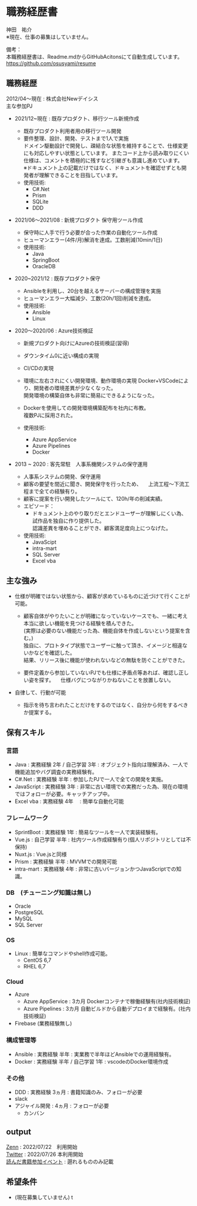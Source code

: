 # 職務経歴書
神田　祐介<br/>
※現在、仕事の募集はしていません。

備考：<br>
本職務経歴書は、Readme.mdからGitHubAcitonsにて自動生成しています。<br />
https://github.com/osusyami/resume

## 職務経歴
  2012/04〜現在 : 株式会社Newデイシス<br />
  主な参加PJ

  * 2021/12~現在 : 既存プロダクト、移行ツール新規作成
    * 既存プロダクト利用者用の移行ツール開発
    * 要件整理、設計、開発、テストまで1人で実施<br>
      ドメイン駆動設計で開発し、疎結合な状態を維持することで、仕様変更にも対応しやすい状態としています。
      またコード上から読み取りにくい仕様は、コメントを積極的に残すなど引継ぎも意識し進めています。  
      ※ドキュメント上の記載だけではなく、ドキュメントを確認せずとも開発者が理解できることを目指しています。
    * 使用技術: 
      * C#.Net
      * Prism
      * SQLite
      * DDD

  * 2021/06〜2021/08 : 新規プロダクト 保守用ツール作成
    * 保守時に人手で行う必要が合った作業の自動化ツール作成
    * ヒューマンエラー(4件/月)解消を達成。工数削減(10min/1日)
    * 使用技術: 
      * Java
      * SpringBoot
      * OracleDB

  * 2020~2021/12 : 既存プロダクト保守
    * Ansibleを利用し、20台を越えるサーバーの構成管理を実施
    * ヒューマンエラー大幅減少、工数(20h/1回)削減を達成。
    * 使用技術:
      * Ansible
      * Linux

  * 2020〜2020/06 : Azure技術検証
    * 新規プロダクト向けにAzureの技術検証(習得)
    * ダウンタイム0に近い構成の実現
    * CI/CDの実現
    * 環境に左右されにくい開発環境、動作環境の実現
      Docker+VSCodeにより、開発者の環境差異が少なくなった。<br>開発環境の構築自体も非常に簡易にできるようになった。
    * Dockerを使用しての開発環境構築配布を社内に布教。<br>
      複数PJに採用された。

    * 使用技術:
      * Azure AppService
      * Azure Pipelines
      * Docker

  * 2013 ~ 2020 : 客先常駐　人事系機関システムの保守運用
    * 人事系システムの開発、保守運用
    * 顧客の要望を間近に聞き、開発保守を行ったため、
    　上流工程〜下流工程まで全ての経験有り。
    * 顧客に提案を行い開発したツールにて、120h/年の削減実績。
    * エピソード：
      * ドキュメント上のやり取りだとエンドユーザーが理解しにくい為、試作品を独自に作り提供した。<br />
        認識差異を埋めることができ、顧客満足度向上につなげた。
    * 使用技術:
      * JavaScipt
      * intra-mart
      * SQL Server
      * Excel vba

## 主な強み
  * 仕様が明確ではない状態から、顧客が求めているものに近づけて行くことが可能。
    * 顧客自体がやりたいことが明確になっていないケースでも、一緒に考え本当に欲しい機能を見つける経験を積んできた。<br />
    (実際は必要のない機能だった為、機能自体を作成しないという提案を含む。)<br />
    独自に、プロトタイプ状態でユーザーに触って頂き、イメージと相違ないかなどを確認した。<br />
    結果、リリース後に機能が使われないなどの無駄を防ぐことができた。

    * 要件定義から参加していないPJでも仕様に矛盾点等あれば、確認し正しい姿を探す。
    　仕様バグにつながりかねないことを放置しない。
    
  * 自律して、行動が可能
    * 指示を待ち言われたことだけをするのではなく、自分から何をするべきか提案する。

## 保有スキル

### 言語
  * Java       : 実務経験 2年 / 自己学習 3年 : オブジェクト指向は理解済み、一人で機能追加やバグ調査の実務経験有。
  * C#.Net     : 実務経験 半年 : 参加したPJで一人で全ての開発を実施。
  * JavaScript : 実務経験 3年   : 非常に古い環境での実務だった為、現在の環境ではフォローが必要。キャッチアップ中。
  * Excel vba  : 実務経験 4年　 : 簡単な自動化可能　

### フレームワーク
  * SprintBoot : 実務経験 1年  : 簡易なツールを一人で実装経験有。
  * Vue.js     : 自己学習 半年 : 社内ツール作成経験有り(個人リポジトリとしては不保持)
  * Nuxt.js    : Vue.jsと同様
  * Prism      : 実務経験 半年 : MVVMでの開発可能
  * intra-mart : 実務経験 4年  : 非常に古いバージョンかつJavaScriptでの知識。

### DB　(チューニング知識は無し)
  * Oracle
  * PostgreSQL
  * MySQL
  * SQL Server

### OS
  * Linux : 簡単なコマンドやshell作成可能。
    * CentOS 6,7 
    * RHEL 6,7

### Cloud
  * Azure
    * Azure AppService : 3カ月 Dockerコンテナで稼働経験有(社内技術検証)
    * Azure Pipelines  : 3カ月 自動ビルドから自動デプロイまで経験有。(社内技術検証)
  * Firebase (業務経験無し)

### 構成管理等
  * Ansible : 実務経験 半年 : 実業務で半年ほどAnsibleでの運用経験有。
  * Docker  : 実務経験 半年 / 自己学習 1年 : vscodeのDocker環境作成

### その他
  * DDD : 実務経験 3ヵ月  : 書籍知識のみ、フォローが必要
  * slack
  * アジャイル開発 : 4ヵ月 : フォローが必要
    * カンバン

## output
[Zenn](https://zenn.dev/osusyami)
: 2022/07/22　利用開始
<br />
[Twitter](https://twitter.com/dev_canda)
: 2022/07/26  本利用開始
<br />
[読んだ書籍参加イベント](https://github.com/osusyami/resume/tree/main/Other)
: 遡れるもののみ記載

## 希望条件
- (現在募集していません)
 t